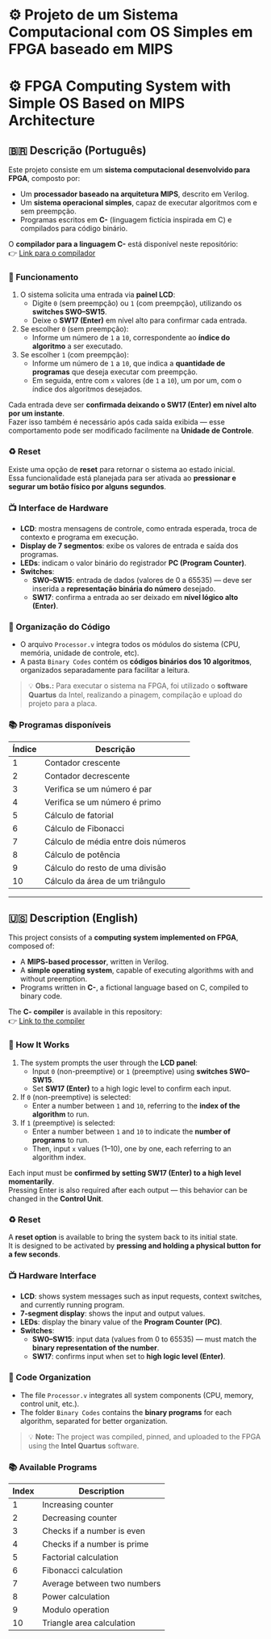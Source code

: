 # ⚙️ Projeto de um Sistema Computacional com OS Simples em FPGA baseado em MIPS  
# ⚙️ FPGA Computing System with Simple OS Based on MIPS Architecture

## 🇧🇷 Descrição (Português)

Este projeto consiste em um **sistema computacional desenvolvido para FPGA**, composto por:

- Um **processador baseado na arquitetura MIPS**, descrito em Verilog.
- Um **sistema operacional simples**, capaz de executar algoritmos com e sem preempção.
- Programas escritos em **C-** (linguagem fictícia inspirada em C) e compilados para código binário.

O **compilador para a linguagem C-** está disponível neste repositório:  
👉 [Link para o compilador](https://github.com/gabrielaverza/cminus-compiler)

### 🔧 Funcionamento

1. O sistema solicita uma entrada via **painel LCD**:
   - Digite `0` (sem preempção) ou `1` (com preempção), utilizando os **switches SW0–SW15**.
   - Deixe o **SW17 (Enter)** em nível alto para confirmar cada entrada.
2. Se escolher `0` (sem preempção):
   - Informe um número de `1` a `10`, correspondente ao **índice do algoritmo** a ser executado.
3. Se escolher `1` (com preempção):
   - Informe um número de `1` a `10`, que indica a **quantidade de programas** que deseja executar com preempção.
   - Em seguida, entre com `x` valores (de `1` a `10`), um por um, com o índice dos algoritmos desejados.

Cada entrada deve ser **confirmada deixando o SW17 (Enter) em nível alto por um instante**.  
Fazer isso também é necessário após cada saída exibida — esse comportamento pode ser modificado facilmente na **Unidade de Controle**.

### ♻️ Reset

Existe uma opção de **reset** para retornar o sistema ao estado inicial.  
Essa funcionalidade está planejada para ser ativada ao **pressionar e segurar um botão físico por alguns segundos**.

### 📺 Interface de Hardware

- **LCD**: mostra mensagens de controle, como entrada esperada, troca de contexto e programa em execução.
- **Display de 7 segmentos**: exibe os valores de entrada e saída dos programas.
- **LEDs**: indicam o valor binário do registrador **PC (Program Counter)**.
- **Switches**:
  - **SW0–SW15**: entrada de dados (valores de 0 a 65535) — deve ser inserida a **representação binária do número** desejado.
  - **SW17**: confirma a entrada ao ser deixado em **nível lógico alto (Enter)**.

### 🧩 Organização do Código

- O arquivo `Processor.v` integra todos os módulos do sistema (CPU, memória, unidade de controle, etc).
- A pasta `Binary Codes` contém os **códigos binários dos 10 algoritmos**, organizados separadamente para facilitar a leitura.

> 💡 **Obs.:** Para executar o sistema na FPGA, foi utilizado o **software Quartus** da Intel, realizando a pinagem, compilação e upload do projeto para a placa.

### 📚 Programas disponíveis

| Índice | Descrição                          |
|--------|------------------------------------|
| 1      | Contador crescente                 |
| 2      | Contador decrescente              |
| 3      | Verifica se um número é par        |
| 4      | Verifica se um número é primo      |
| 5      | Cálculo de fatorial                |
| 6      | Cálculo de Fibonacci               |
| 7      | Cálculo de média entre dois números|
| 8      | Cálculo de potência                |
| 9      | Cálculo do resto de uma divisão    |
| 10     | Cálculo da área de um triângulo    |

---

## 🇺🇸 Description (English)

This project consists of a **computing system implemented on FPGA**, composed of:

- A **MIPS-based processor**, written in Verilog.
- A **simple operating system**, capable of executing algorithms with and without preemption.
- Programs written in **C-**, a fictional language based on C, compiled to binary code.

The **C- compiler** is available in this repository:  
👉 [Link to the compiler](https://github.com/gabrielaverza/cminus-compiler)

### 🔧 How It Works

1. The system prompts the user through the **LCD panel**:
   - Input `0` (non-preemptive) or `1` (preemptive) using **switches SW0–SW15**.
   - Set **SW17 (Enter)** to a high logic level to confirm each input.
2. If `0` (non-preemptive) is selected:
   - Enter a number between `1` and `10`, referring to the **index of the algorithm** to run.
3. If `1` (preemptive) is selected:
   - Enter a number between `1` and `10` to indicate the **number of programs** to run.
   - Then, input `x` values (1–10), one by one, each referring to an algorithm index.

Each input must be **confirmed by setting SW17 (Enter) to a high level momentarily**.  
Pressing Enter is also required after each output — this behavior can be changed in the **Control Unit**.

### ♻️ Reset

A **reset option** is available to bring the system back to its initial state.  
It is designed to be activated by **pressing and holding a physical button for a few seconds**.

### 📺 Hardware Interface

- **LCD**: shows system messages such as input requests, context switches, and currently running program.
- **7-segment display**: shows the input and output values.
- **LEDs**: display the binary value of the **Program Counter (PC)**.
- **Switches**:
  - **SW0–SW15**: input data (values from 0 to 65535) — must match the **binary representation of the number**.
  - **SW17**: confirms input when set to **high logic level (Enter)**.

### 🧩 Code Organization

- The file `Processor.v` integrates all system components (CPU, memory, control unit, etc.).
- The folder `Binary Codes` contains the **binary programs** for each algorithm, separated for better organization.

> 💡 **Note:** The project was compiled, pinned, and uploaded to the FPGA using the **Intel Quartus** software.

### 📚 Available Programs

| Index | Description                         |
|-------|-------------------------------------|
| 1     | Increasing counter                  |
| 2     | Decreasing counter                  |
| 3     | Checks if a number is even          |
| 4     | Checks if a number is prime         |
| 5     | Factorial calculation               |
| 6     | Fibonacci calculation               |
| 7     | Average between two numbers         |
| 8     | Power calculation                   |
| 9     | Modulo operation                    |
| 10    | Triangle area calculation           |